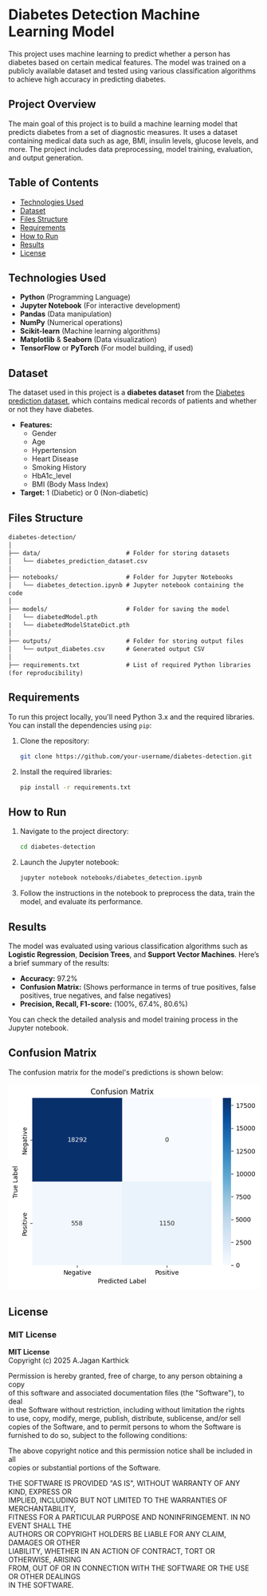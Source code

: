 # Diabetes Detection Machine Learning Model

This project uses machine learning to predict whether a person has diabetes based on certain medical features. The model was trained on a publicly available dataset and tested using various classification algorithms to achieve high accuracy in predicting diabetes.

## Project Overview

The main goal of this project is to build a machine learning model that predicts diabetes from a set of diagnostic measures. It uses a dataset containing medical data such as age, BMI, insulin levels, glucose levels, and more. The project includes data preprocessing, model training, evaluation, and output generation.

## Table of Contents
- [Technologies Used](#Technologies-Used)
- [Dataset](#Dataset)
- [Files Structure](#files-structure)
- [Requirements](#requirements)
- [How to Run](#how-to-run)
- [Results](#results)
- [License](#license)

## Technologies Used

- **Python** (Programming Language)
- **Jupyter Notebook** (For interactive development)
- **Pandas** (Data manipulation)
- **NumPy** (Numerical operations)
- **Scikit-learn** (Machine learning algorithms)
- **Matplotlib** & **Seaborn** (Data visualization)
- **TensorFlow** or **PyTorch** (For model building, if used)

## Dataset

The dataset used in this project is a **diabetes dataset** from the [Diabetes prediction dataset](https://www.kaggle.com/datasets/iammustafatz/diabetes-prediction-dataset), which contains medical records of patients and whether or not they have diabetes.

- **Features:**
  - Gender
  - Age
  - Hypertension
  - Heart Disease
  - Smoking History
  - HbA1c_level
  - BMI (Body Mass Index)
- **Target:** 1 (Diabetic) or 0 (Non-diabetic)

## Files Structure

```plaintext
diabetes-detection/
│
├── data/                        # Folder for storing datasets
│   └── diabetes_prediction_dataset.csv
│
├── notebooks/                   # Folder for Jupyter Notebooks
│   └── diabetes_detection.ipynb # Jupyter notebook containing the code
│
├── models/                      # Folder for saving the model
│   └── diabetedModel.pth
|   └── diabetedModelStateDict.pth
│
├── outputs/                     # Folder for storing output files
│   └── output_diabetes.csv      # Generated output CSV
│
├── requirements.txt             # List of required Python libraries (for reproducibility)
```

## Requirements

To run this project locally, you'll need Python 3.x and the required libraries. You can install the dependencies using `pip`:

1. Clone the repository:
   ```bash
   git clone https://github.com/your-username/diabetes-detection.git
   ```

2. Install the required libraries:
   ```bash
   pip install -r requirements.txt
   ```

## How to Run

1. Navigate to the project directory:
   ```bash
   cd diabetes-detection
   ```

2. Launch the Jupyter notebook:
   ```bash
   jupyter notebook notebooks/diabetes_detection.ipynb
   ```

3. Follow the instructions in the notebook to preprocess the data, train the model, and evaluate its performance.

## Results

The model was evaluated using various classification algorithms such as **Logistic Regression**, **Decision Trees**, and **Support Vector Machines**. Here’s a brief summary of the results:

- **Accuracy:** 97.2%
- **Confusion Matrix:** (Shows performance in terms of true positives, false positives, true negatives, and false negatives)
- **Precision, Recall, F1-score:** (100%, 67.4%, 80.6%)

You can check the detailed analysis and model training process in the Jupyter notebook.

## Confusion Matrix

The confusion matrix for the model's predictions is shown below:

![Confusion Matrix](images/confusion_matrix.png)

## License

### MIT License

**MIT License**  
Copyright (c) 2025 A.Jagan Karthick

Permission is hereby granted, free of charge, to any person obtaining a copy  
of this software and associated documentation files (the "Software"), to deal  
in the Software without restriction, including without limitation the rights  
to use, copy, modify, merge, publish, distribute, sublicense, and/or sell  
copies of the Software, and to permit persons to whom the Software is  
furnished to do so, subject to the following conditions:

The above copyright notice and this permission notice shall be included in all  
copies or substantial portions of the Software.

THE SOFTWARE IS PROVIDED "AS IS", WITHOUT WARRANTY OF ANY KIND, EXPRESS OR  
IMPLIED, INCLUDING BUT NOT LIMITED TO THE WARRANTIES OF MERCHANTABILITY,  
FITNESS FOR A PARTICULAR PURPOSE AND NONINFRINGEMENT. IN NO EVENT SHALL THE  
AUTHORS OR COPYRIGHT HOLDERS BE LIABLE FOR ANY CLAIM, DAMAGES OR OTHER  
LIABILITY, WHETHER IN AN ACTION OF CONTRACT, TORT OR OTHERWISE, ARISING  
FROM, OUT OF OR IN CONNECTION WITH THE SOFTWARE OR THE USE OR OTHER DEALINGS  
IN THE SOFTWARE.
